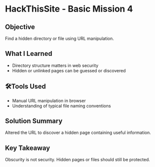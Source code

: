 # HackThisSite - Basic Mission 4

## Objective
Find a hidden directory or file using URL manipulation.

## What I Learned
- Directory structure matters in web security
- Hidden or unlinked pages can be guessed or discovered

## 🛠Tools Used
- Manual URL manipulation in browser
- Understanding of typical file naming conventions

## Solution Summary
Altered the URL to discover a hidden page containing useful information.

## Key Takeaway
Obscurity is not security. Hidden pages or files should still be protected.
